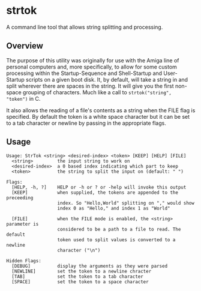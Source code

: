 # strtok
A command line tool that allows string splitting and processing.

## Overview

The purpose of this utility was originally for use with the Amiga line of personal computers and, more specifically, to allow for some custom processing within the Startup-Sequence and Shell-Startup and User-Startup scripts on a given boot disk. It, by default, will take a string in and split wherever there are spaces in the string. It will
give you the first non-space grouping of characters. Much like a call to `strtok("string", "token")` in C. 

It also allows the reading of a file's contents as a string when the FILE flag is specified. By default the token is a white space character but it can be set to a tab character or newline by passing in the appropriate flags. 

## Usage

```
Usage: StrTok <string> <desired-index> <token> [KEEP] [HELP] [FILE]
  <string>         the input string to work on
  <desired-index>  a 0 based index indicating which part to keep
  <token>          the string to split the input on (default: " ")

Flags:
  [HELP, -h, ?]    HELP or -h or ? or -help will invoke this output
  [KEEP]           when supplied, the tokens are appended to the preceeding
                   index. So "Hello,World" splitting on "," would show
                   index 0 as "Hello," and index 1 as "World"

  [FILE]           when the FILE mode is enabled, the <string> parameter is
                   considered to be a path to a file to read. The default
                   token used to split values is converted to a newline
                   character ("\n")
  
Hidden Flags:
  [DEBUG]          display the arguments as they were parsed
  [NEWLINE]        set the token to a newline chracter
  [TAB]            set the token to a tab character
  [SPACE]          set the token to a space character
```
